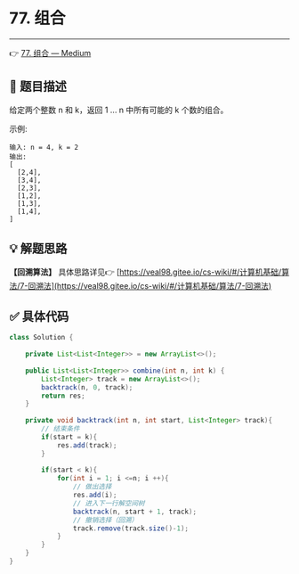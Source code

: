 # 77. 组合

---

👉 [77. 组合 — Medium](https://leetcode-cn.com/problems/combinations/)

## 📜 题目描述

给定两个整数 n 和 k，返回 1 ... n 中所有可能的 k 个数的组合。

示例:

```
输入: n = 4, k = 2
输出:
[
  [2,4],
  [3,4],
  [2,3],
  [1,2],
  [1,3],
  [1,4],
]
```

## 💡 解题思路

**【回溯算法】** 具体思路详见👉 [https://veal98.gitee.io/cs-wiki/#/计算机基础/算法/7-回溯法](https://veal98.gitee.io/cs-wiki/#/计算机基础/算法/7-回溯法)


## ✅  具体代码 


```java
class Solution {
    
    private List<List<Integer>> = new ArrayList<>();
    
    public List<List<Integer>> combine(int n, int k) {
        List<Integer> track = new ArrayList<>();
        backtrack(n, 0, track);
        return res;
    }
    
    private void backtrack(int n, int start, List<Integer> track){
        // 结束条件
        if(start = k){
            res.add(track);
        }
        
        if(start < k){
            for(int i = 1; i <=n; i ++){
                // 做出选择
                res.add(i);
                // 进入下一行解空间树
                backtrack(n, start + 1, track);
                // 撤销选择（回溯）
                track.remove(track.size()-1);
            }
        }
    }
}
```



